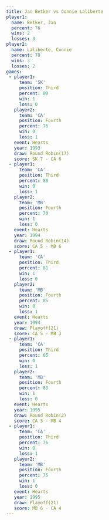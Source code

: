 ```yaml
---
title: Jan Betker vs Connie Laliberte
player1:                 
  name: Betker, Jan      
  percent: 76            
  wins: 2                
  losses: 3              
player2:                 
  name: Laliberte, Connie
  percent: 78            
  wins: 3                
  losses: 2              
games:
 - player1:         
     team: 'SK'     
     position: Third
     percent: 80    
     win: 1         
     loss: 0        
   player2:          
     team: 'CA'      
     position: Fourth
     percent: 76     
     win: 0          
     loss: 1         
   event: Hearts        
   year: 1993           
   draw: Round Robin(17)
   score: SK 7 - CA 6   
 - player1:         
     team: 'CA'     
     position: Third
     percent: 80    
     win: 0         
     loss: 1        
   player2:          
     team: 'MB'      
     position: Fourth
     percent: 70     
     win: 1          
     loss: 0         
   event: Hearts        
   year: 1994           
   draw: Round Robin(14)
   score: CA 5 - MB 6   
 - player1:         
     team: 'CA'     
     position: Third
     percent: 81    
     win: 1         
     loss: 0        
   player2:          
     team: 'MB'      
     position: Fourth
     percent: 85     
     win: 0          
     loss: 1         
   event: Hearts     
   year: 1994        
   draw: Playoff(21) 
   score: CA 5 - MB 3
 - player1:         
     team: 'CA'     
     position: Third
     percent: 65    
     win: 0         
     loss: 1        
   player2:          
     team: 'MB'      
     position: Fourth
     percent: 83     
     win: 1          
     loss: 0         
   event: Hearts       
   year: 1995          
   draw: Round Robin(2)
   score: CA 3 - MB 4  
 - player1:         
     team: 'CA'     
     position: Third
     percent: 75    
     win: 0         
     loss: 1        
   player2:          
     team: 'MB'      
     position: Fourth
     percent: 75     
     win: 1          
     loss: 0         
   event: Hearts     
   year: 1995        
   draw: Playoff(21) 
   score: MB 6 - CA 4
---
```

